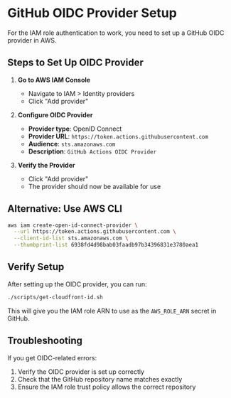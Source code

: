 # GitHub OIDC Provider Setup

For the IAM role authentication to work, you need to set up a GitHub OIDC provider in AWS.

## Steps to Set Up OIDC Provider

1. **Go to AWS IAM Console**
   - Navigate to IAM > Identity providers
   - Click "Add provider"

2. **Configure OIDC Provider**
   - **Provider type**: OpenID Connect
   - **Provider URL**: `https://token.actions.githubusercontent.com`
   - **Audience**: `sts.amazonaws.com`
   - **Description**: `GitHub Actions OIDC Provider`

3. **Verify the Provider**
   - Click "Add provider"
   - The provider should now be available for use

## Alternative: Use AWS CLI

```bash
aws iam create-open-id-connect-provider \
  --url https://token.actions.githubusercontent.com \
  --client-id-list sts.amazonaws.com \
  --thumbprint-list 6938fd4d98bab03faadb97b34396831e3780aea1
```

## Verify Setup

After setting up the OIDC provider, you can run:

```bash
./scripts/get-cloudfront-id.sh
```

This will give you the IAM role ARN to use as the `AWS_ROLE_ARN` secret in GitHub.

## Troubleshooting

If you get OIDC-related errors:
1. Verify the OIDC provider is set up correctly
2. Check that the GitHub repository name matches exactly
3. Ensure the IAM role trust policy allows the correct repository
